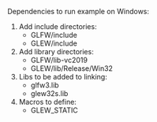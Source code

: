 Dependencies to run example on Windows:

1. Add include directories:
	- GLFW/include
	- GLEW/include
2. Add library directories:
	- GLFW/lib-vc2019
	- GLEW/lib/Release/Win32
3. Libs to be added to linking:
	- glfw3.lib
	- glew32s.lib
4. Macros to define:
	- GLEW\_STATIC
